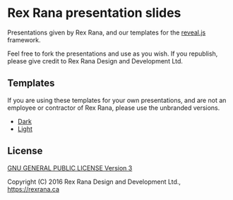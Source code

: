 # Rex Rana presentation slides

Presentations given by Rex Rana, and our templates for the [reveal.js](http://lab.hakim.se/reveal-js/) framework.

Feel free to fork the presentations and use as you wish. If you republish, please give credit to Rex Rana Design and Development Ltd.

## Templates

If you are using these templates for your own presentations, and are not an employee or contractor of Rex Rana, please use the unbranded versions.

- [Dark](templates/unbranded/dark.html)
- [Light](templates/unbranded/light.html)

## License

[GNU GENERAL PUBLIC LICENSE Version 3](LICENSE)

Copyright (C) 2016 Rex Rana Design and Development Ltd., https://rexrana.ca
